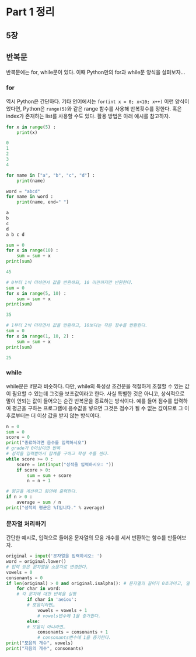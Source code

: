 # Part 1 정리

## 5장

## 반복문

반복문에는 for, while문이 있다. 이때 Python만의 for과 while문 양식을 살펴보자...

### for

역시 Python은 간단하다. 기타 언어에서는 `for(int x = 0; x<10; x++)` 이런 양식이었다면, Python은 `range(5)`와 같은 range 함수를 사용해 반복횟수를 정한다. 혹은 index가 존재하는 list를 사용할 수도 있다. 활용 방법은 아래 예시를 참고하자.

```py
for x in range(5) :
    print(x)

0
1
2
3
4

for name in ["a", "b", "c", "d"] :
    print(name)

word = "abcd"
for name in word :
    print(name, end=" ")

a
b
c
d
a b c d

sum = 0
for x in range(10) :
    sum = sum + x
print(sum)

45

# 0부터 1씩 더하면서 값을 반환하되, 10 미만까지만 반환한다.
sum = 0
for x in range(5, 10) :
    sum = sum + x
print(sum)

35

# 1부터 2씩 더하면서 값을 반환하고, 10보다는 작은 정수를 반환한다.
sum = 0
for x in range(1, 10, 2) :
    sum = sum + x
print(sum)

25
```

### while

while문은 if문과 비슷하다. 다만, while의 특성상 조건문을 적절하게 조절할 수 있는 값이 필요할 수 있는데 그것을 보초값이라고 한다. 사실 특별한 것은 아니고, 상식적으로 말이 안되는 값이 들어오는 순간 반복문을 종료하는 방식이다. 예를 들어 점수를 입력하여 평균을 구하는 프로그램에 음수값을 넣으면 그것은 점수가 될 수 없는 값이므로 그 이후로부터는 더 이상 값을 받지 않는 방식이다.

```py
n = 0
sum = 0
score = 0
print("종료하려면 음수를 입력하시오")
# grade가 0이상이면 반복
# 성적을 입력받아서 합계를 구하고 학생 수를 센다.
while score >= 0 :
    score = int(input("성적을 입력하시오: "))
    if score > 0:
        sum = sum + score
        n = n + 1

# 평균을 계산하고 화면에 출력한다.
if n > 0 :
    average = sum / n
print("성적의 평균은 %f입니다." % average)
```

### 문자열 처리하기

간단한 예시로, 입력으로 들어온 문자열의 모음 개수를 세서 반환하는 함수를 만들어보자.

```py
original = input('문자열을 입력하시오: ')
word = original.lower()
# 입력 받은 문자열을 소문자로 변경한다.
vowels = 0
consonants = 0
if len(original) > 0 and original.isalpha(): # 문자열의 길이가 0초과이고, 알파벳이라면….
    for char in word:
    # 각 문자에 대한 반복을 실행
        if char in 'aeiou':
        # 모음이라면…
            vowels = vowels + 1
            # vowels변수에 1을 증가한다.
        else:
        # 모음이 아니라면…
            consonants = consonants + 1
            # consonants변수에 1을 증가한다.
print("모음의 개수", vowels)
print("자음의 개수", consonants)
```
